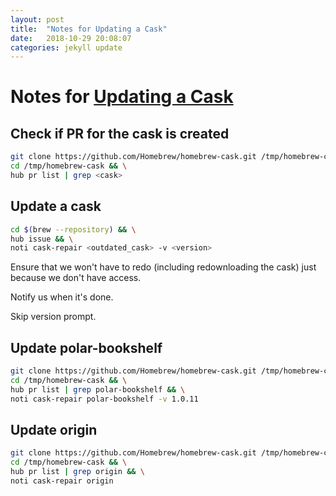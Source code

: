 ```yaml
---
layout: post
title:  "Notes for Updating a Cask"
date:   2018-10-29 20:08:07
categories: jekyll update
---
```


# Notes for [Updating a Cask][1]

## Check if PR for the cask is created

```sh
git clone https://github.com/Homebrew/homebrew-cask.git /tmp/homebrew-cask && \
cd /tmp/homebrew-cask && \
hub pr list | grep <cask>
```

## Update a cask

```sh
cd $(brew --repository) && \
hub issue && \
noti cask-repair <outdated_cask> -v <version>
```

Ensure that we won't have to redo (including redownloading the cask) just
because we don't have access.

Notify us when it's done.

Skip version prompt.

## Update polar-bookshelf

```sh
git clone https://github.com/Homebrew/homebrew-cask.git /tmp/homebrew-cask && \
cd /tmp/homebrew-cask && \
hub pr list | grep polar-bookshelf && \
noti cask-repair polar-bookshelf -v 1.0.11
```

## Update origin

```sh
git clone https://github.com/Homebrew/homebrew-cask.git /tmp/homebrew-cask && \
cd /tmp/homebrew-cask && \
hub pr list | grep origin && \
noti cask-repair origin
```

[1]: https://github.com/Homebrew/homebrew-cask/blob/master/CONTRIBUTING.md#updating-a-cask
